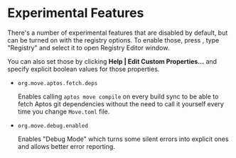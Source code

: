 # Experimental Features

There's a number of experimental features that are disabled by default, but can be turned on with the registry options. 
To enable those, press <shortcut key="$SearchActions">, type "Registry" and select it to open Registry Editor window.

You can also set those by clicking **Help | Edit Custom Properties...** and specify explicit boolean values 
for those properties.  

* `org.move.aptos.fetch.deps` 

    Enables calling `aptos move compile` on every build sync to be able to fetch 
    Aptos git dependencies without the need to call it yourself every time you change `Move.toml` file. 

* `org.move.debug.enabled` 

    Enables "Debug Mode" which turns some silent errors into explicit ones and allows better error reporting. 

